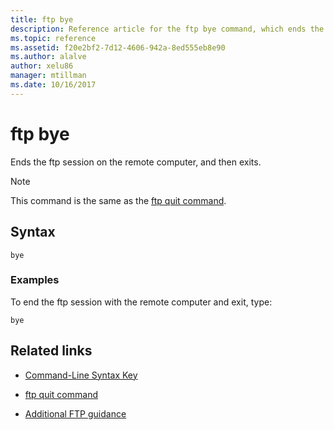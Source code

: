 ```yaml
---
title: ftp bye
description: Reference article for the ftp bye command, which ends the ftp session on the remote computer, and then exits.
ms.topic: reference
ms.assetid: f20e2bf2-7d12-4606-942a-8ed555eb8e90
ms.author: alalve
author: xelu86
manager: mtillman
ms.date: 10/16/2017
---
```


# ftp bye



Ends the ftp session on the remote computer, and then exits.

> [!NOTE]
> This command is the same as the [ftp quit command](ftp-quit.md).

## Syntax

```
bye
```

### Examples

To end the ftp session with the remote computer and exit, type:

```
bye
```

## Related links

- [Command-Line Syntax Key](command-line-syntax-key.md)

- [ftp quit command](ftp-quit.md)

- [Additional FTP guidance](/previous-versions/orphan-topics/ws.10/cc756013(v=ws.10))

